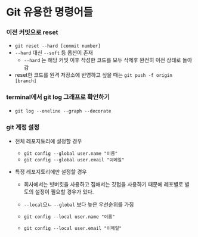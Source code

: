 # Git 유용한 명령어들



### 이전 커밋으로 reset

- `git reset --hard [commit number]`
- `--hard` 대신 `--soft` 등 옵션이 존재
  - `--hard` 는 해당 커밋 이후 작성한 코드를 모두 삭제후 완전히 이전 상태로 돌아감
- reset한 코드를 원격 저장소에 반영하고 싶을 때는 `git push -f origin [branch]`



### terminal에서 git log 그래프로 확인하기

- `git log --oneline --graph --decorate`



### git 게정 설정

- 전체 레포지토리에 설정할 경우

  - `git config --global user.name "이름" `
  - `git config --global user.email "이메일"`

  

- 특정 레포지토리에만 설정할 경우

  - 회사에서는 빗버킷을 사용하고 집애서는 깃헙을 사용하기 때문에 레포별로 별도의 설정이 필요할 경우가 있다.

  - `--local`으ㄴ `--global` 보다 높은 우선순위를 가짐

  - `git config --local user.name "이름" `

  - `git config --local user.email "이메일"`

    

